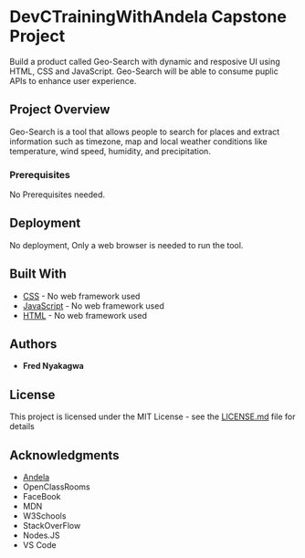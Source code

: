 # DevCTrainingWithAndela Capstone Project

Build a product called Geo-Search with dynamic and resposive UI using HTML, CSS and JavaScript. 
Geo-Search will be able to consume puplic APIs to enhance user experience.

## Project Overview

Geo-Search is a tool that allows people to search for places and extract information such as
timezone, map and local weather conditions like temperature, wind speed, humidity, and
precipitation.

### Prerequisites

No Prerequisites needed.

## Deployment
No deployment, Only a web browser is needed to run the tool.

## Built With

* [CSS](https://developer.mozilla.org/en-US/docs/Web/CSS) - No web framework used
* [JavaScript](https://developer.mozilla.org/en-US/docs/Web/JavaScript) - No web framework used
* [HTML](https://developer.mozilla.org/en-US/docs/Web/HTML) - No web framework used


## Authors

* **Fred Nyakagwa**

## License

This project is licensed under the MIT License - see the [LICENSE.md](LICENSE.md) file for details

## Acknowledgments

* [Andela](https://andela.com/)
* OpenClassRooms
* FaceBook
* MDN
* W3Schools
* StackOverFlow
* Nodes.JS
* VS Code


